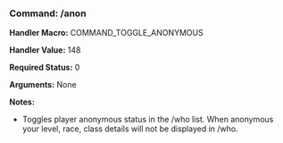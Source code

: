 ### Command: /anon

**Handler Macro:** COMMAND_TOGGLE_ANONYMOUS

**Handler Value:** 148

**Required Status:** 0

**Arguments:**
None

**Notes:**
- Toggles player anonymous status in the /who list.  When anonymous your level, race, class details will not be displayed in /who.